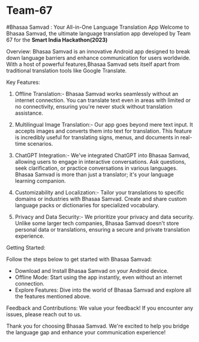 # Team-67
#Bhasaa Samvad : Your All-in-One Language Translation App
Welcome to Bhasaa Samvad, the ultimate language translation app developed by Team 67 for the **Smart India Hackathon(2023)**

Overview:
Bhasaa Samvad is an innovative Android app designed to break down language barriers and enhance communication for users worldwide. With a host of powerful features,Bhasaa Samvad sets itself apart from traditional translation tools like Google Translate.

Key Features:

1. Offline Translation:-
Bhasaa Samvad works seamlessly without an internet connection. You can translate text even in areas with limited or no connectivity, ensuring you're never stuck without translation assistance.

2. Multilingual Image Translation:-
Our app goes beyond mere text input. It accepts images and converts them into text for translation. This feature is incredibly useful for translating signs, menus, and documents in real-time scenarios.

3. ChatGPT Integration:-
We've integrated ChatGPT into Bhasaa Samvad, allowing users to engage in interactive conversations. Ask questions, seek clarification, or practice conversations in various languages. Bhasaa Samvad is more than just a translator; it's your language learning companion.

4. Customizability and Localization:-
Tailor your translations to specific domains or industries with Bhasaa Samvad. Create and share custom language packs or dictionaries for specialized vocabulary.

5. Privacy and Data Security:-
We prioritize your privacy and data security. Unlike some larger tech companies, Bhasaa Samvad doesn't store personal data or translations, ensuring a secure and private translation experience.

Getting Started:

Follow the steps below to get started with Bhasaa Samvad:

- Download and Install Bhasaa Samvad on your Android device.
- Offline Mode: Start using the app instantly, even without an internet connection.
- Explore Features: Dive into the world of Bhasaa Samvad and explore all the features mentioned above.

Feedback and Contributions:
We value your feedback! If you encounter any issues, please reach out to us.

Thank you for choosing Bhasaa Samvad. We're excited to help you bridge the language gap and enhance your communication experience!
